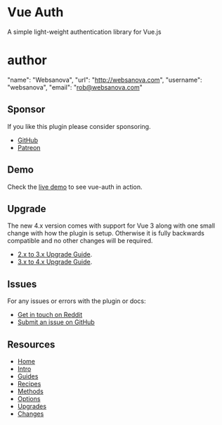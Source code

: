 # Vue Auth

A simple light-weight authentication library for Vue.js

# author

"name": "Websanova",
"url": "http://websanova.com",
"username": "websanova",
"email": "rob@websanova.com"

## Sponsor

If you like this plugin please consider sponsoring.

* [GitHub](https://github.com/sponsors/websanova)
* [Patreon](https://patreon.com/websanova)


## Demo

Check the [live demo](https://vue-auth.websanova.com) to see vue-auth in action.


## Upgrade

The new 4.x version comes with support for Vue 3 along with one small change with how the plugin is setup. Otherwise it is fully backwards compatible and no other changes will be required.

* [2.x to 3.x Upgrade Guide](https://websanova.com/docs/vue-auth/upgrades/2x-3x).
* [3.x to 4.x Upgrade Guide](https://websanova.com/docs/vue-auth/upgrades/3x-4x).


## Issues

For any issues or errors with the plugin or docs:

* [Get in touch on Reddit](https://reddit.com/r/websanova)
* [Submit an issue on GitHub](https://github.com/websanova/vue-auth/issues)


## Resources

* [Home](https://websanova.com/docs/vue-auth)
* [Intro](https://websanova.com/docs/vue-auth/intro)
* [Guides](https://websanova.com/docs/vue-auth/guides)
* [Recipes](https://websanova.com/docs/vue-auth/recipes)
* [Methods](https://websanova.com/docs/vue-auth/methods)
* [Options](https://websanova.com/docs/vue-auth/options)
* [Upgrades](https://websanova.com/docs/vue-auth/upgrades)
* [Changes](https://websanova.com/docs/vue-auth/changes)

